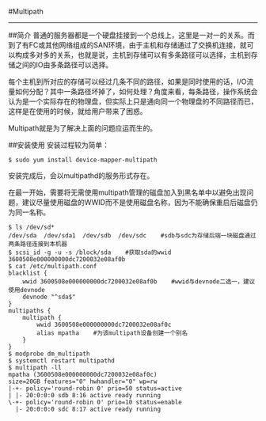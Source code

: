 #Multipath

---

##简介
普通的服务器都是一个硬盘挂接到一个总线上，这里是一对一的关系。而到了有FC或其他网络组成的SAN环境，由于主机和存储通过了交换机连接，就可以构成多对多的关系，也就是说，主机到存储可以有多条路径可以选择，主机到存储之间的IO由多条路径可以选择。

每个主机到所对应的存储可以经过几条不同的路径，如果是同时使用的话，I/O流量如何分配？其中一条路径坏掉了，如何处理？角度来看，每条路径，操作系统会认为是一个实际存在的物理盘，但实际上只是通向同一个物理盘的不同路径而已，这样是在使用的时候，就给用户带来了困惑。

Multipath就是为了解决上面的问题应运而生的。

##安装使用
安装过程较为简单：
```shell
$ sudo yum install device-mapper-multipath
```
安装完成后，会以multipathd的服务形式存在。

在最一开始，需要将无需使用multipath管理的磁盘加入到黑名单中以避免出现问题，建议尽量使用磁盘的WWID而不是使用磁盘名称，因为不能确保重启后磁盘仍为同一名称。
```shell
$ ls /dev/sd*
/dev/sda  /dev/sda1  /dev/sdb  /dev/sdc    #sdb与sdc为存储后端一块磁盘通过两条路径连接到本机器
$ scsi_id -g -u -s /block/sda    #获取sda的wwid
3600508e000000000dc7200032e08af0b
$ cat /etc/multipath.conf
blacklist {
    wwid 3600508e000000000dc7200032e08af0b    #wwid与devnode二选一，建议使用devnode
    devnode "^sda$"    
}
multipaths {
    multipath {
        wwid 3600508e000000000dc7200032e08af0c
        alias mpatha    #为该multipath设备创建一个别名    
    }
}
$ modprobe dm_multipath
$ systemctl restart multipathd
$ multipath -ll
mpatha (3600508e000000000dc7200032e08af0c)
size=20GB features="0" hwhandler="0" wp=rw
|-+- policy='round-robin 0' prio=50 status=active
| |- 20:0:0:0 sdb 8:16 active ready running
\-+- policy='round-robin 0' prio=10 status=enable
  |- 20:0:0:0 sdc 8:17 active ready running
```